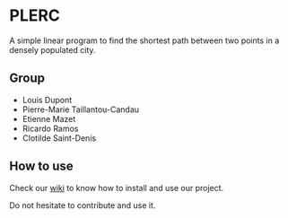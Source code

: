 # PLERC

A simple linear program to find the shortest path between two points in a densely populated city.

## Group

- Louis Dupont
- Pierre-Marie Taillantou-Candau
- Etienne Mazet
- Ricardo Ramos
- Clotilde Saint-Denis

## How to use

Check our [wiki](https://github.com/Lyro1/PLERC/wiki) to know how to install and use our project.

Do not hesitate to contribute and use it.
